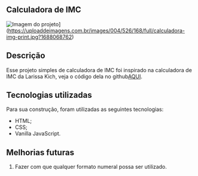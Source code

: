 ## Calculadora de IMC
![Imagem do projeto](https://uploaddeimagens.com.br/imagens/IpNi1jw)](https://uploaddeimagens.com.br/images/004/526/168/full/calculadora-img-print.jpg?1688068762)

## Descrição
Esse projeto simples de calculadora de IMC foi inspirado na calculadora de IMC da Larissa Kich, veja o código dela no github[AQUI](https://github.com/Larissakich/bmi_calculator).

## Tecnologias utilizadas
Para sua construção, foram utilizadas as seguintes tecnologias:
- HTML;
- CSS;
- Vanilla JavaScript.

## Melhorias futuras
1. Fazer com que qualquer formato numeral possa ser utilizado.
